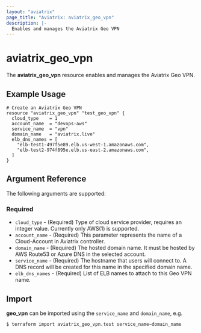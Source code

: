 ```yaml
---
layout: "aviatrix"
page_title: "Aviatrix: aviatrix_geo_vpn"
description: |-
  Enables and manages the Aviatrix Geo VPN
---
```


# aviatrix_geo_vpn

The **aviatrix_geo_vpn** resource enables and manages the Aviatrix Geo VPN.

## Example Usage

```hcl
# Create an Aviatrix Geo VPN
resource "aviatrix_geo_vpn" "test_geo_vpn" {
  cloud_type    = 1
  account_name  = "devops-aws"
  service_name  = "vpn"
  domain_name   = "aviatrix.live"
  elb_dns_names = [
    "elb-test1-497f5e89.elb.us-west-1.amazonaws.com",
    "elb-test2-974f895e.elb.us-east-2.amazonaws.com",
  ]
}
```

## Argument Reference

The following arguments are supported:

### Required
* `cloud_type` - (Required) Type of cloud service provider, requires an integer value. Currently only AWS(1) is supported.
* `account_name` - (Required) This parameter represents the name of a Cloud-Account in Aviatrix controller.
* `domain_name` - (Required) The hosted domain name. It must be hosted by AWS Route53 or Azure DNS in the selected account.
* `service_name` - (Required) The hostname that users will connect to. A DNS record will be created for this name in the specified domain name.
* `elb_dns_names` - (Required) List of ELB names to attach to this Geo VPN name.

## Import

**geo_vpn** can be imported using the `service_name` and `domain_name`, e.g.

```
$ terraform import aviatrix_geo_vpn.test service_name~domain_name
```
